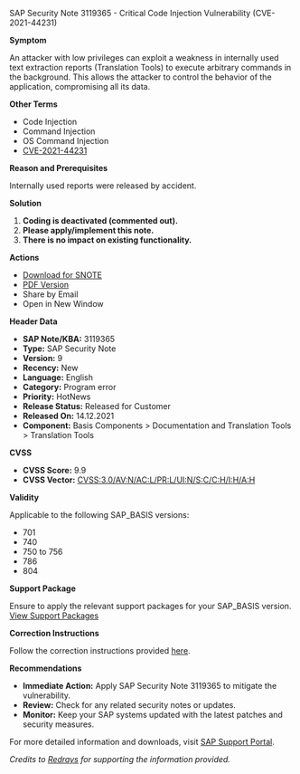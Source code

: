 SAP Security Note 3119365 - Critical Code Injection Vulnerability (CVE-2021-44231)

**Symptom**

An attacker with low privileges can exploit a weakness in internally used text extraction reports (Translation Tools) to execute arbitrary commands in the background. This allows the attacker to control the behavior of the application, compromising all its data.

**Other Terms**

- Code Injection
- Command Injection
- OS Command Injection
- [CVE-2021-44231](https://cve.mitre.org/cgi-bin/cvename.cgi?name=CVE-2021-44231)

**Reason and Prerequisites**

Internally used reports were released by accident.

**Solution**

1. **Coding is deactivated (commented out).**
2. **Please apply/implement this note.**
3. **There is no impact on existing functionality.**

**Actions**

- [Download for SNOTE](https://me.sap.com/note/0040000001790182021)
- [PDF Version](https://me.sap.com/sap/support/sfm/notes/print/0003119365?language=en-US&token=0A9C0F31D8D200B2FD5C7AE7E1BDD121)
- Share by Email
- Open in New Window

**Header Data**

- **SAP Note/KBA:** 3119365
- **Type:** SAP Security Note
- **Version:** 9
- **Recency:** New
- **Language:** English
- **Category:** Program error
- **Priority:** HotNews
- **Release Status:** Released for Customer
- **Released On:** 14.12.2021
- **Component:** Basis Components > Documentation and Translation Tools > Translation Tools

**CVSS**

- **CVSS Score:** 9.9
- **CVSS Vector:** [CVSS:3.0/AV:N/AC:L/PR:L/UI:N/S:C/C:H/I:H/A:H](https://www.first.org/cvss/calculator/3.0#CVSS:3.0/AV:N/AC:L/PR:L/UI:N/S:C/C:H/I:H/A:H)

**Validity**

Applicable to the following SAP_BASIS versions:

- 701
- 740
- 750 to 756
- 786
- 804

**Support Package**

Ensure to apply the relevant support packages for your SAP_BASIS version. [View Support Packages](https://me.sap.com/supportpackage/SAPKB3119365)

**Correction Instructions**

Follow the correction instructions provided [here](https://me.sap.com/corrins/0003119365/41).

**Recommendations**

- **Immediate Action:** Apply SAP Security Note 3119365 to mitigate the vulnerability.
- **Review:** Check for any related security notes or updates.
- **Monitor:** Keep your SAP systems updated with the latest patches and security measures.

For more detailed information and downloads, visit [SAP Support Portal](https://me.sap.com/).

*Credits to [Redrays](https://redrays.io) for supporting the information provided.*